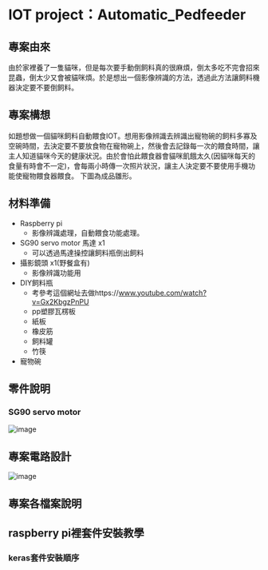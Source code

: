# IOT project：Automatic_Pedfeeder

## 專案由來
由於家裡養了一隻貓咪，但是每次要手動倒飼料真的很麻煩，倒太多吃不完會招來昆蟲，倒太少又會被貓咪煩。於是想出一個影像辨識的方法，透過此方法讓飼料機器決定要不要倒飼料。

## 專案構想
如題想做一個貓咪飼料自動餵食IOT。想用影像辨識去辨識出寵物碗的飼料多寡及空碗時間，去決定要不要放食物在寵物碗上，然後會去記錄每一次的餵食時間，讓主人知道貓咪今天的健康狀況。由於會怕此餵食器會貓咪飢餓太久(因貓咪每天的食量有時會不一定)，會每兩小時傳一次照片狀況，讓主人決定要不要使用手機功能使寵物餵食器餵食。
下圖為成品雛形。


## 材料準備
* Raspberry pi
  * 影像辨識處理，自動餵食功能處理。
* SG90 servo motor 馬達 x1
  * 可以透過馬達操控讓飼料瓶倒出飼料
* 攝影鏡頭 x1(野餐盒有)
  * 影像辨識功能用
* DIY飼料瓶
  * 考參考這個網址去做https://www.youtube.com/watch?v=Gx2KbgzPnPU
  * pp塑膠瓦楞板
  * 紙板
  * 橡皮筋
  * 飼料罐
  * 竹筷
* 寵物碗

## 零件說明
### SG90 servo motor
![image](https://github.com/monkey-huang/Automatic_Pedfeeder/tree/master/image/SG90_serve.png)

## 專案電路設計
![image](https://github.com/monkey-huang/Automatic_Pedfeeder/tree/master/image/my_circuit.png)
## 專案各檔案說明

## raspberry pi裡套件安裝教學

### keras套件安裝順序

